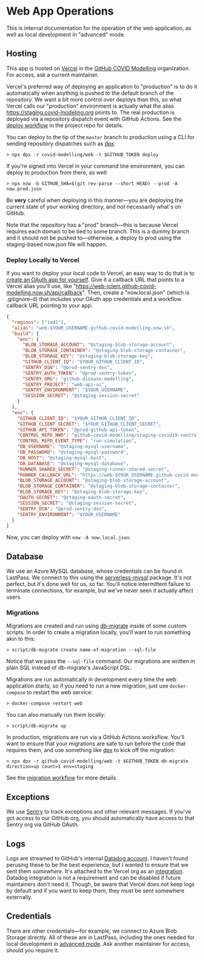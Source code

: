 # Web App Operations

This is internal documentation for the operation of the web application, as
well as local development in "advanced" mode.

## Hosting

This app is hosted on [Vercel][vercel] in the [GitHub COVID
Modelling][vercel-org] organization. For access, ask a current maintainer.

Vercel's preferred way of deploying an application to "production" is to do
it automatically when anything is pushed to the default branch of the
repository. We want a bit more control over deploys than this, so what Vercel
calls our "production" environment is actually what the alias
<https://staging.covid-modeling.org> points to. The real production is
deployed via a repository dispatch event with GitHub Actions. See the [deploy
workflow][deploy-workflow] in the project repo for details.

You can deploy to the tip of the `master` branch to production using a CLI for
sending repository dispatches such as [dpx][dpx]:

```shell
> npx dpx -r covid-modelling/web -t $GITHUB_TOKEN deploy
```

If you're signed into Vercel in your command line environment, you can deploy
to production from there, as well:

```shell
> npx now -b GITHUB_SHA=$(git rev-parse --short HEAD) --prod -A now.prod.json
```

Be **very** careful when deploying in this manner—you are deploying the
current state of your working directory, and _not_ necessarily what's on
GitHub.

Note that the repository has a "prod" branch—this is because Vercel requires
each domain to be tied to some branch. This is a dummy branch and it should
not be pushed to—otherwise, a deploy to prod using the staging-based now.json
file will happen.

### Deploy Locally to Vercel

If you want to deploy your local code to Vercel, an easy way to do that is to
[create an OAuth app for yourself][new-oauth-app]. Give it a callback URL
that points to a Vercel alias you'll use, like
"https://web-jclem.github-covid-modelling.now.sh/api/callback". Then, create
a "now.local.json" (which is .gitignore-d) that includes your OAuth app
credentials and a workflow callback URL pointing to your app:

```json
{
  "regions": ["iad1"],
  "alias": "web-$YOUR_USERNAME.github-covid-modelling.now.sh",
  "build": {
    "env": {
      "BLOB_STORAGE_ACCOUNT": "@staging-blob-storage-account",
      "BLOB_STORAGE_CONTAINER": "@staging-blob-storage-container",
      "BLOB_STORAGE_KEY": "@staging-blob-storage-key",
      "GITHUB_CLIENT_ID": "$YOUR_GITHUB_CLIENT_ID",
      "SENTRY_DSN": "@prod-sentry-dsn",
      "SENTRY_AUTH_TOKEN": "@prod-sentry-token",
      "SENTRY_ORG": "github-disease-modelling",
      "SENTRY_PROJECT": "web-api-ui",
      "SENTRY_ENVIRONMENT": "$YOUR_USERNAME",
      "SESSION_SECRET": "@staging-session-secret"
    }
  },
  "env": {
    "GITHUB_CLIENT_ID": "$YOUR_GITHUB_CLIENT_ID",
    "GITHUB_CLIENT_SECRET": "$YOUR_GITHUB_CLIENT_SECRET",
    "GITHUB_API_TOKEN": "@prod-github-api-token",
    "CONTROL_REPO_NWO": "github-covid-modelling/staging-covid19-control-plane",
    "CONTROL_REPO_EVENT_TYPE": "run-simulation",
    "DB_USERNAME": "@staging-mysql-username",
    "DB_PASSWORD": "@staging-mysql-password",
    "DB_HOST": "@staging-mysql-host",
    "DB_DATABASE": "@staging-mysql-database",
    "RUNNER_SHARED_SECRET": "@staging-runner-shared-secret",
    "RUNNER_CALLBACK_URL": "https://web-$YOUR_USERNAME.github-covid-modelling.now.sh",
    "BLOB_STORAGE_ACCOUNT": "@staging-blob-storage-account",
    "BLOB_STORAGE_CONTAINER": "@staging-blob-storage-container",
    "BLOB_STORAGE_KEY": "@staging-blob-storage-key",
    "OAUTH_SECRET": "@staging-oauth-secret",
    "SESSION_SECRET": "@staging-session-secret",
    "SENTRY_DSN": "@prod-sentry-dsn",
    "SENTRY_ENVIRONMENT": "$YOUR_USERNAME"
  }
}
```

Now, you can deploy with `now -A now.local.json`.

## Database

We use an Azure MySQL database, whose credentials can be found in LastPass.
We connect to this using the [serverless-mysql][serverless-mysql] package.
It's not perfect, but it's done well for us, so far. You'll notice
intermittent failure to terminate connections, for example, but we've never
seen it actually affect users.

### Migrations

Migrations are created and run using [db-migrate][db-migrate] inside of some
custom scripts. In order to create a migration locally, you'll want to run
something akin to this:

```shell
> script/db-migrate create name-of-migration --sql-file
```

Notice that we pass the `--sql-file` command: Our migrations are written in
plain SQL instead of db-migrate's JavaScript DSL.

Migrations are run automatically in development every time the web
application starts, so if you need to run a new migration, just use
`docker-compose` to restart the web service:

```shell
> docker-compose restart web
```

You can also manually run them locally:

```shell
> script/db-migrate up
```

In production, migrations are run via a GitHub Actions worksflow. You'll want
to ensure that your migrations are safe to run before the code that requires
them, and use something like [dpx][dpx] to kick off the migration:

```shell
> npx dpx -r github-covid-modelling/web -t $GITHUB_TOKEN db-migrate direction=up count=1 env=staging
```

See the [migration workflow][migration-workflow] for more details.

## Exceptions

We use [Sentry][sentry] to track exceptions and other relevant messages. If
you've got access to our GitHub org, you should automatically have access to
that Sentry org via GitHub OAuth.

## Logs

Logs are streamed to GitHub's internal [Datadog account][datadog]. I haven't
found perusing these to be the best experience, but I wanted to ensure that
we sent them _somewhere_. It's attached to the Vercel org as an
[integration][vercel-integrations]. Datadog integration is not a requirement
and can be disabled if future maintainers don't need it. Though, be aware
that Vercel does not keep logs by default and if you want to keep them, they
must be sent somewhere externally.

## Credentials

There are other credentials—for example, we connect to Azure Blob Storage
directly. All of these are in LastPass, including the ones needed for local
development in [advanced mode][advanced-mode]. Ask another maintainer for
access, should you require it.

[advanced-mode]: ../README.md#advanced-mode-setup-maintainers-only
[datadog]: https://app.datadoghq.com/logs?saved_view=86476
[db-migrate]: http://npm.im/db-migrate
[deploy-workflow]: ../.github/workflows/deploy.yml
[dpx]: https://npm.im/dpx
[migration-workflow]: ../.github/workflows/db-migrate.yml
[new-oauth-app]: https://github.com/organizations/covid-modeling/settings/applications/new
[sentry]: https://sentry.io/organizations/github-disease-modelling/issues/
[serverless-mysql]: https://www.npmjs.com/package/serverless-mysql
[vercel]: https://vercel.com
[vercel-integrations]: https://vercel.com/dashboard/covid-modeling/integrations
[vercel-org]: https://vercel.com/covid-modeling

